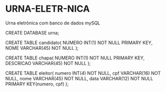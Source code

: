 # URNA-ELETR-NICA
Urna eletrônica com banco de dados mySQL

CREATE DATABASE urna;

CREATE TABLE candidato(
NUMERO INT(1) NOT NULL PRIMARY KEY,
NOME VARCHAR(45) NOT NULL
);

CREATE TABLE chapa(
NUMERO INT(1) NOT NULL PRIMARY KEY,
DESCRICAO VARCHAR(45) NOT NULL
);

CREATE TABLE eleitor(
numero INT(4) NOT NULL,
cpf VARCHAR(16) NOT NULL,
nome VARCHAR(45) NOT NULL,
data VARCHAR(12) NOT NULL
PRIMARY KEY(numero, cpf)
);
